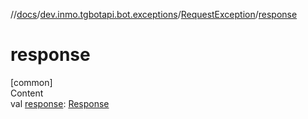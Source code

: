 //[docs](../../../index.md)/[dev.inmo.tgbotapi.bot.exceptions](../index.md)/[RequestException](index.md)/[response](response.md)



# response  
[common]  
Content  
val [response](response.md): [Response](../../dev.inmo.tgbotapi.types/-response/index.md)  



